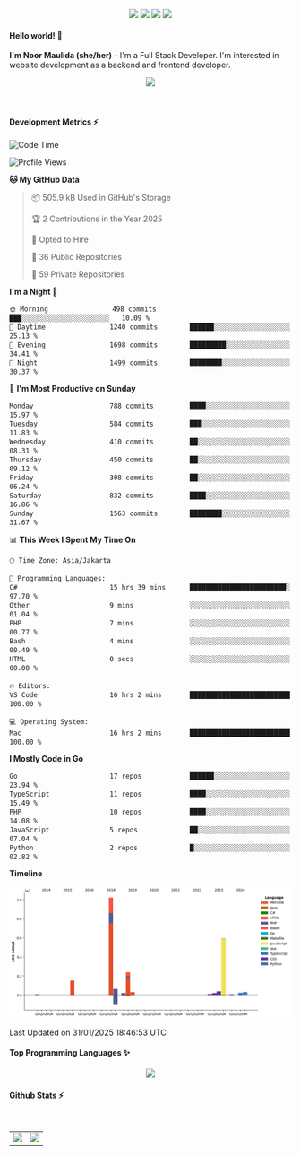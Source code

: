 <p align="center">
  <img src="https://dev.discordprofiles.me/badge/status/814439552055771206?simple=true">
  <img src="https://dev.discordprofiles.me/badge/playing/814439552055771206">
  <img src="https://dev.discordprofiles.me/badge/vscode/814439552055771206">
  <img src="https://dev.discordprofiles.me/badge/spotify/814439552055771206">
</p>

#### Hello world! 👋
**I'm Noor Maulida (she/her)** - I'm a Full Stack Developer. I'm interested in website development as a backend and frontend developer.

<p align="center">
  <img src="https://skillicons.dev/icons?i=go,laravel,nodejs,vue,express,ruby,python,mongodb,docker,aws,gcp" />
</p>
<br>

#### Development Metrics ⚡
<!--START_SECTION:waka-->
![Code Time](http://img.shields.io/badge/Code%20Time-698%20hrs%204%20mins-blue)

![Profile Views](http://img.shields.io/badge/Profile%20Views-0-blue)

**🐱 My GitHub Data** 

> 📦 505.9 kB Used in GitHub's Storage 
 > 
> 🏆 2 Contributions in the Year 2025
 > 
> 💼 Opted to Hire
 > 
> 📜 36 Public Repositories 
 > 
> 🔑 59 Private Repositories 
 > 
**I'm a Night 🦉** 

```text
🌞 Morning                498 commits         ███░░░░░░░░░░░░░░░░░░░░░░   10.09 % 
🌆 Daytime                1240 commits        ██████░░░░░░░░░░░░░░░░░░░   25.13 % 
🌃 Evening                1698 commits        █████████░░░░░░░░░░░░░░░░   34.41 % 
🌙 Night                  1499 commits        ████████░░░░░░░░░░░░░░░░░   30.37 % 
```
📅 **I'm Most Productive on Sunday** 

```text
Monday                   788 commits         ████░░░░░░░░░░░░░░░░░░░░░   15.97 % 
Tuesday                  584 commits         ███░░░░░░░░░░░░░░░░░░░░░░   11.83 % 
Wednesday                410 commits         ██░░░░░░░░░░░░░░░░░░░░░░░   08.31 % 
Thursday                 450 commits         ██░░░░░░░░░░░░░░░░░░░░░░░   09.12 % 
Friday                   308 commits         ██░░░░░░░░░░░░░░░░░░░░░░░   06.24 % 
Saturday                 832 commits         ████░░░░░░░░░░░░░░░░░░░░░   16.86 % 
Sunday                   1563 commits        ████████░░░░░░░░░░░░░░░░░   31.67 % 
```


📊 **This Week I Spent My Time On** 

```text
🕑︎ Time Zone: Asia/Jakarta

💬 Programming Languages: 
C#                       15 hrs 39 mins      ████████████████████████░   97.70 % 
Other                    9 mins              ░░░░░░░░░░░░░░░░░░░░░░░░░   01.04 % 
PHP                      7 mins              ░░░░░░░░░░░░░░░░░░░░░░░░░   00.77 % 
Bash                     4 mins              ░░░░░░░░░░░░░░░░░░░░░░░░░   00.49 % 
HTML                     0 secs              ░░░░░░░░░░░░░░░░░░░░░░░░░   00.00 % 

🔥 Editors: 
VS Code                  16 hrs 2 mins       █████████████████████████   100.00 % 

💻 Operating System: 
Mac                      16 hrs 2 mins       █████████████████████████   100.00 % 
```

**I Mostly Code in Go** 

```text
Go                       17 repos            ██████░░░░░░░░░░░░░░░░░░░   23.94 % 
TypeScript               11 repos            ████░░░░░░░░░░░░░░░░░░░░░   15.49 % 
PHP                      10 repos            ████░░░░░░░░░░░░░░░░░░░░░   14.08 % 
JavaScript               5 repos             ██░░░░░░░░░░░░░░░░░░░░░░░   07.04 % 
Python                   2 repos             █░░░░░░░░░░░░░░░░░░░░░░░░   02.82 % 
```



**Timeline**

![Lines of Code chart](https://raw.githubusercontent.com/noormaulida/noormaulida/main/assets/bar_graph.png)


 Last Updated on 31/01/2025 18:46:53 UTC
<!--END_SECTION:waka-->

#### Top Programming Languages ✨
<p align="center">
  <img src="https://api.githubtrends.io/user/svg/noormaulida/langs?time_range=one_year&include_private=true&compact=true&theme=dark" />
</p>

#### Github Stats ⚡
<p align="center">
  <table>
    <tr>
      <td>
        <img src="https://github-readme-streak-stats.herokuapp.com?user=noormaulida&theme=react&hide_border=true&mode=weekly" height="180" />
      </td>
      <td>
        <img src="https://github-readme-stats.vercel.app/api?username=noormaulida&theme=react&count_private=true&hide_border=true&line_height=20" height="180"/>
      </td>
    </tr>
</p>
<br>
